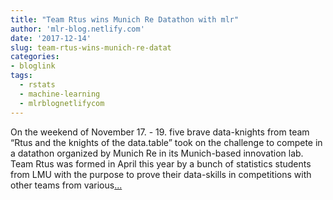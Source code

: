```yaml
---
title: "Team Rtus wins Munich Re Datathon with mlr"
author: 'mlr-blog.netlify.com'
date: '2017-12-14'
slug: team-rtus-wins-munich-re-datat
categories:
- bloglink
tags:
  - rstats
  - machine-learning
  - mlrblognetlifycom
---
```


On the weekend of November 17. - 19. five brave data-knights from team “Rtus and the knights of the data.table” took on the challenge to compete in a datathon organized by Munich Re in its Munich-based innovation lab. Team Rtus was formed in April this year by a bunch of statistics students from LMU with the purpose to prove their data-skills in competitions with other teams from various[... <i class="fas fa-external-link-alt"></i>](https://mlr-blog.netlify.com/post/2017-12-14-team-rtus-wins-munichre-datathon/)

